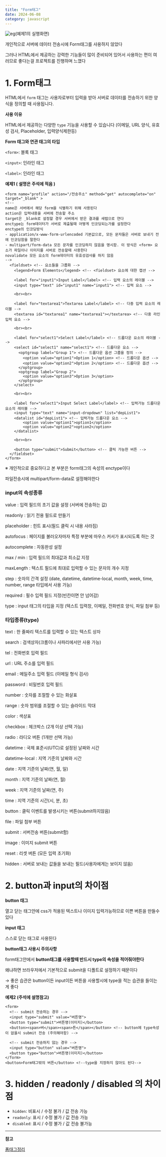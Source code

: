 ```yaml
---
title: "Form태그"
date: 2024-06-08
category: javascript
---
```


![eg](/storage/1717830139.jpg)(예제1의 실행화면)

개인적으로 서버에 데이터 전송시에 Form태그를 사용하지 않았다

그러나 HTML에서 제공하는 강력한 기능들이 많이 준비되어 있어서 사용하는 편이 여러므로 좋다는걸 프로젝트를 진행하며 느꼈다

# **1. Form태그**

HTML에서 `form` 태그는 사용자로부터 입력을 받아 서버로 데이터를 전송하기 위한 양식을 정의할 때 사용됩니다.

**사용 이유**

HTML에서 제공하는 다양한 `type` 기능을 사용할 수 있습니다 (이메일, URL 양식, 유효성 검사, Placeholder, 입력양식제한등)

**Form 태그와 연관 태그의 타입**

`<form>`: 블록 태그

`<input>`: 인라인 태그

`<label>`: 인라인 태그

**예제1 ( 설명은 주석에 적음 )**

```
<form name="profile" action="/전송주소" method="get" autocomplete="on" target="_blank" > 
<!-- 
name은 서버에서 해당 form을 식별하기 위해 사용된다 
action은 입력내용을 서버에 전송할 주소
target은 _blank로 설정할 경우 서버에서 받은 결과를 새탭으로 연다
enctype는 form데이터가 서버로 제출될때 어떻게 인코딩되는가를 설정한다
enctype의 인코딩방식
- application/x-www-form-urlencoded 기본값으로, 모든 문자들은 서버로 보내기 전에 인코딩함을 말한다
- multipart/form-data 모든 문자를 인코딩하지 않음을 명시함. 이 방식은 <form> 요소가 파일이나 이미지를 서버로 전송할때 사용한다 
novalidate 모든 요소의 form데이터의 유효성검사를 하지 않음
-->
  <fieldset> <!-- 요소들을 그룹화 -->
    <legend>Form Elements</legend> <!-- <fieldset> 요소에 대한 캡션 -->
    
    <label for="input1">Input Label</label> <!-- 입력 요소의 레이블 -->
    <input type="text" id="input1" name="input1"> <!-- 입력 요소 -->

    <br><br>
    
    <label for="textarea1">Textarea Label</label> <!-- 다중 입력 요소의 레이블 -->
    <textarea id="textarea1" name="textarea1"></textarea> <!-- 다중 라인 입력 요소 -->

    <br><br>
    
    <label for="select1">Select Label</label> <!-- 드롭다운 요소의 레이블 -->
    <select id="select1" name="select1"> <!-- 드롭다운 요소 -->
      <optgroup label="Group 1"> <!-- 드롭다운 옵션 그룹을 정의 -->
        <option value="option1">Option 1</option> <!-- 드롭다운 옵션 -->
        <option value="option2">Option 2</option> <!-- 드롭다운 옵션 -->
      </optgroup>
      <optgroup label="Group 2">
        <option value="option3">Option 3</option>
      </optgroup>
    </select>

    <br><br>

    <label for="select1">Input Select Label</label> <!-- 입력가능 드롭다운 요소의 레이블 -->
    <input type="text" name="input-dropdown" list="depList1">
    <datalist id="depList1"> <!-- 입력가능 드롭다운 요소 -->
        <option value="option1">option1</option>
        <option value="option2">option2</option>
    </datalist>
    
    <br><br>

    <button type="submit">Submit</button> <!-- 클릭 가능한 버튼 -->
  </fieldset>
</form>
```

※ 개인적으로 중요하다고 본 부분은 form태그의 속성의 enctype이다

파일전송시에 multipart/form-data로 설정해야한다

### **input의 속성종류**

value : 입력 필드의 초기 값을 설정 (서버에 전송하는 값)

readonly : 읽기 전용 필드로 만들기

placeholder : 힌트 표시(필드 클릭 시 내용 사라짐)

autofocus : 페이지를 불러오자마자 특정 부분에 마우스 커서가 표시되도록 하는 것

autocomplete : 자동완성 설정

max / min : 입력 필드의 최대값과 최소값 지정

maxLength : 텍스트 필드에 최대로 입력할 수 있는 문자의 개수 지정

step : 숫자의 간격 설정 (date, datetime, datetime-local, month, week, time, number, range 타입에서 사용 가능)

required : 필수 입력 필드 지정(빈칸이면 안 넘어감)

type : input 태그의 타입을 지정 (텍스트 입력창, 이메일, 전화번호 양식, 파일 첨부 등)

### **타입종류(type)**

text : 한 줄짜리 텍스트를 입력할 수 있는 텍스트 상자

search : 검색상자(크롬이나 사파리에서만 사용 가능)

tel : 전화번호 입력 필드

url : URL 주소를 입력 필드

email : 메일주소 입력 필드 (이메일 형식 검사)

password : 비밀번호 입력 필드

number : 숫자를 조절할 수 있는 화살표

range : 숫자 범위를 조절할 수 있는 슬라이드 막대

color : 색상표

checkbox : 체크박스 (2개 이상 선택 가능)

radio : 라디오 버튼 (1개만 선택 가능)

datetime : 국제 표준시(UTC)로 설정된 날짜와 시간

datetime-local : 지역 기준의 날짜와 시간

date : 지역 기준의 날짜(연, 월, 일)

month : 지역 기준의 날짜(연, 월)

week : 지역 기준의 날짜(연, 주)

time : 지역 기준의 시간(시, 분, 초)

button : 클릭 이벤트를 발생시키는 버튼(submit하지않음)

file : 파일 첨부 버튼

submit : 서버전송 버튼(submit함)

image : 이미지 submit 버튼

reset : 리셋 버튼 (모든 입력 초기화)

hidden : 서버로 보내는 값들을 보내는 필드(사용자에게는 보이지 않음)

# 2. button과 input의 차이점

**button 태그**

열고 닫는 태그안에 css가 적용된 텍스트나 이미지 입력가능하므로 이쁜 버튼을 만들수있다

**input 태그**

스스로 닫는 태그로 사용된다

**button태그 사용시 주의사항**

form태그안에서 **button태그를 사용할때 반드시 type의 속성을 적어줘야한다**

왜냐하면 브라우저에서 기본적으로 submit을 디폴트로 설정하기 때문이다

→ 좋은 습관은 button이든 input이든 버튼을 사용할시에 type을 적는 습관을 들이는게 좋다

**예제2 (주석에 설명참고)**

```
<form>
  <!-- submit 전송하는 경우 -->
  <input type="submit" value="버튼명">
  <button type="submit">버튼명(이미지)</button>
  <button><span>버</span><span>튼</span></button> <!-- button에 type속성이 없을시 submit 전송 (주의해야함) -->

  <!-- submit 전송하지 않는 경우 -->
  <input type="button" value="버튼명">
  <button type="button">버튼명(이미지)</button>
</form>
<button>Form태그밖의 버튼</button> <!--type을 지정하지 않아도 된다-->
```

# 3. hidden / readonly / disabled 의 차이점

* `hidden`: 비표시 / 수정 불가 / 값 전송 가능
* `readonly`: 표시 / 수정 불가 / 값 전송 가능
* `disabled`: 표시 / 수정 불가 / 값 전송 불가능

---

**참고**

[폼태그정리](https://inpa.tistory.com/entry/HTML-%F0%9F%93%9A-%ED%8F%BCForm-%ED%83%9C%EA%B7%B8-%EC%A0%95%EB%A6%AC)
